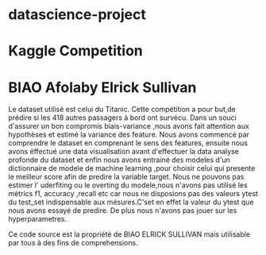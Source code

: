 # datascience-project
# Kaggle Competition 
# BIAO Afolaby Elrick Sullivan
Le dataset utilisé est celui du Titanic.
Cette compétition a pour but,de  prédire si les 418 autres passagers à bord   ont survécu.
Dans un souci d'assurer un bon compromis biais-variance ,nous avons fait attention aux hypothèses et estimé la variance des feature.
Nous avons commencé par comprendre le dataset en comprenant le sens des features, ensuite nous avons éffectué une data visualisation avant d'effectuer la data analyse profonde  du dataset et enfin nous avons entrainé des modeles d'un dictionnaire de modele de machine learning ,pour choisir celui qui presente le meilleur score afin de predire la variable target.
Nous ne pouvons pas estimer l' uderfiting ou le overting du modele,nous n'avons pas utilisé les métrics f1, accuracy ,recall  etc car nous ne disposions pas des valeurs ytest du test_set indispensable aux mésures.C'set en effet la valeur du ytest que nous avons essayé de predire.
De plus nous n'avons pas jouer sur les hyperparametres.

Ce code source est la propriété de BIAO ELRICK SULLIVAN mais utilisable par tous à des fins de comprehensions.

